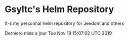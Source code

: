 # Gsyltc's Helm Repository

It-s my personnal helm repository for Jeedom and others

Derniere mise a jour Tue Nov 19 15:07:02 UTC 2019
